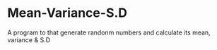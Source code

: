 # Mean-Variance-S.D
A program to that generate randonm numbers and calculate its mean, variance &amp; S.D
